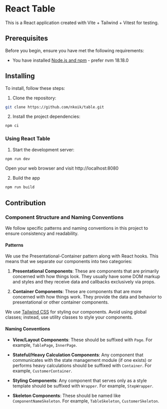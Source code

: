 # React Table

This is a React application created with Vite + Tailwind + Vitest for testing.


## Prerequisites

Before you begin, ensure you have met the following requirements:

- You have installed [Node.js and npm](https://nodejs.org/en/download/) - prefer nvm 18.18.0

## Installing

To install, follow these steps:

1. Clone the repository:

```bash
git clone https://github.com/nkoik/table.git
```

2. Install the project dependencies:

```bash
npm ci
```

### Using React Table

1. Start the development server:

```bash
npm run dev
```

Open your web browser and visit http://localhost:8080

2. Build the app

```bash
npm run build
```


## Contribution

### Component Structure and Naming Conventions

We follow specific patterns and naming conventions in this project to ensure consistency and readability.

#### Patterns

We use the Presentational-Container pattern along with React hooks. This means that we separate our components into two categories:

1. **Presentational Components**: These are components that are primarily concerned with how things look. They usually have some DOM markup and styles and they receive data and callbacks exclusively via props.

2. **Container Components**: These are components that are more concerned with how things work. They provide the data and behavior to presentational or other container components.

We use [Tailwind CSS](https://tailwindcss.com/) for styling our components. Avoid using global classes; instead, use utility classes to style your components.

#### Naming Conventions

- **View/Layout Components**: These should be suffixed with `Page`. For example, `TablePage`, `InnerPage`.

- **Stateful/Heavy Calculation Components**: Any component that communicates with the state management module (if one exists) or performs heavy calculations should be suffixed with `Container`. For example, `CustomerContainer`.

- **Styling Components**: Any component that serves only as a style template should be suffixed with `Wrapper`. For example, `StepWrapper`.

- **Skeleton Components**: These should be named like `ComponentNameSkeleton`. For example, `TableSkeleton`, `CustomerSkeleton`.
